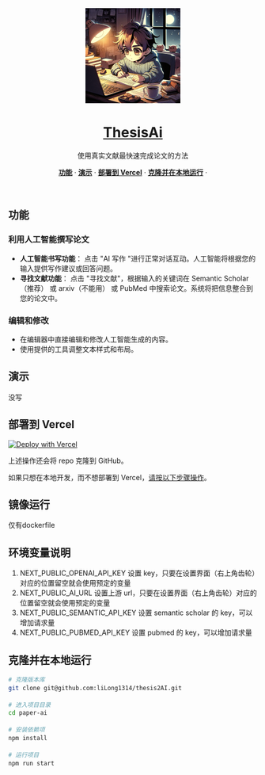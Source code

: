 

<a href="https://没部署">
<div align="center">
    <img src="./public/android-chrome-192x192.png" alt="the fastest way to create a paper with real references">
</div>
<h1 align="center">ThesisAi</h1>
</a>

<p align="center">
 使用真实文献最快速完成论文的方法
</p>

<p align="center">

</p>

<p align="center">
  <a href="#功能"><strong>功能</strong></a> ·
  <a href="#演示"><strong>演示</strong></a> ·
  <a href="#部署到Vercel"><strong>部署到 Vercel</strong></a> ·
  <a href="#克隆并在本地运行"><strong>克隆并在本地运行</strong></a> ·
</p>
<br/>

## 功能

### 利用人工智能撰写论文

- **人工智能书写功能**： 点击 "AI 写作 "进行正常对话互动。人工智能将根据您的输入提供写作建议或回答问题。
- **寻找文献功能**： 点击 "寻找文献"，根据输入的关键词在 Semantic Scholar（推荐） 或 arxiv（不能用） 或 PubMed 中搜索论文。系统将把信息整合到您的论文中。

### 编辑和修改

- 在编辑器中直接编辑和修改人工智能生成的内容。
- 使用提供的工具调整文本样式和布局。

## 演示

没写

## 部署到 Vercel

[![Deploy with Vercel](https://vercel.com/button)](https://vercel.com/new/clone?repository-url=https://github.com/14790897/paper-ai&project-name=paper-ai&repository-name=paper-ai&demo-title=paper-ai&demo-description=This%20starter%20configures%20Supabase%20Auth%20to%20use%20cookies%2C%20making%20the%20user's%20session%20available%20throughout%20the%20entire%20Next.js%20app%20-%20Client%20Components%2C%20Server%20Components%2C%20Route%20Handlers%2C%20Server%20Actions%20and%20Middleware.&demo-url=https%3A%2F%2Fdemo-nextjs-with-supabase.vercel.app%2F&external-id=https%3A%2F%2Fgithub.com%2Fvercel%2Fnext.js%2Ftree%2Fcanary%2Fexamples%2Fwith-supabase&demo-image=https%3A%2F%2Fpaperai.life%2Fopengraph-image.png)

上述操作还会将 repo 克隆到 GitHub。

如果只想在本地开发，而不想部署到 Vercel，[请按以下步骤操作](#clone-and-run-locally)。

## 镜像运行

仅有dockerfile

## 环境变量说明

1. NEXT_PUBLIC_OPENAI_API_KEY 设置 key，只要在设置界面（右上角齿轮）对应的位置留空就会使用预定的变量
2. NEXT_PUBLIC_AI_URL 设置上游 url，只要在设置界面（右上角齿轮）对应的位置留空就会使用预定的变量
3. NEXT_PUBLIC_SEMANTIC_API_KEY 设置 semantic scholar 的 key，可以增加请求量
4. NEXT_PUBLIC_PUBMED_API_KEY 设置 pubmed 的 key，可以增加请求量

## 克隆并在本地运行

```bash
# 克隆版本库
git clone git@github.com:liLong1314/thesis2AI.git

# 进入项目目录
cd paper-ai

# 安装依赖项
npm install

# 运行项目
npm run start


